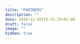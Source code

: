 ```yaml
---
title: "PARTNERS"
description: ""
date: 2018-12-16T15:31:35+01:00
draft: false
image: ""
hidden: true
---
```


